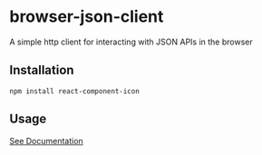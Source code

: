 # browser-json-client
A simple http client for interacting with JSON APIs in the browser

## Installation
```
npm install react-component-icon
```

## Usage
[See Documentation](http://bsbeeks.github.io/browser-json-client/)